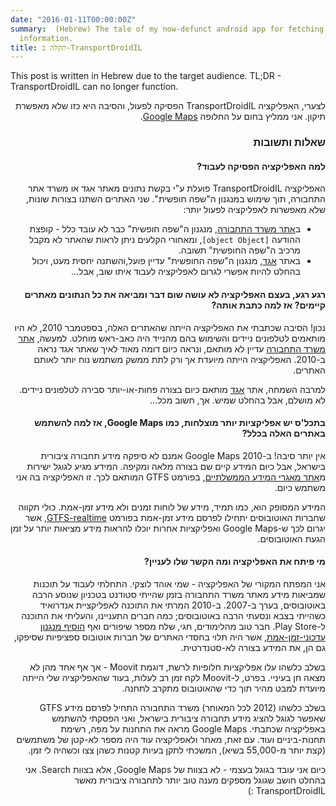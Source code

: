 ```yaml
---
date: "2016-01-11T00:00:00Z"
summary:  (Hebrew) The tale of my now-defunct android app for fetching public transport
  information.
title: תקלה ב-TransportDroidIL
---
```


<div dir="ltr">This post is written in Hebrew due to the target audience. TL;DR - TransportDroidIL can no longer function.</div>

<div dir="rtl">

לצערי, האפליקציה TransportDroidIL הפסיקה לפעול, והסיבה היא כזו שלא מאפשרת תיקון. אני ממליץ בחום על החלופה [Google Maps](https://play.google.com/store/apps/details?id=com.google.android.apps.maps).

### שאלות ותשובות

#### למה האפליקציה הפסיקה לעבוד?

האפליקציה TransportDroidIL פועלת ע"י בקשת נתונים מאתר אגד או משרד אתר התחבורה, תוך שימוש במנגנון ה"שפה חופשית". שני האתרים השתנו בצורות שונות, שלא מאפשרות לאפליקציה לפעול יותר:

* ב[אתר משרד התחבורה](http://bus.gov.il), מנגנון ה"שפה חופשית" כבר לא עובד כלל - קופצת ההודעה `[object Object]`, ומאחורי הקלעים ניתן לראות שהאתר לא מקבל מרכיב ה"שפה החופשית" תשובה.
*  באתר [אגד](http://egged.co.il), מנגנון ה"שפה החופשית" עדיין פועל,והשתנה יחסית מעט, ויכול בהחלט להיות אפשרי לגרום לאפליקציה לעבוד איתו שוב, אבל...

#### רגע רגע, בעצם האפליקציה לא עושה שום דבר ומביאה את כל הנתונים מאתרים קיימים? אז למה כתבת אותה?

נכון! הסיבה שכתבתי את האפליקציה הייתה שהאתרים האלה, בספטמבר 2010, לא היו מותאמים לטלפונים ניידים והשימוש בהם מהנייד היה כאב-ראש מוחלט. למעשה, [אתר משרד התחבורה](http://bus.gov.il) עדיין לא מותאם, ונראה כיום דומה מאוד לאיך שאתר אגד נראה ב-2010. האפליקציה הייתה מיועדת אך ורק לתת ממשק משתמש נוח יותר לאותם האתרים.

למרבה השמחה, אתר [אגד](http://egged.co.il) מותאם כיום בצורה פחות-או-יותר סבירה לטלפונים ניידים. לא מושלם, אבל בהחלט שמיש. אך, חשוב מכל...

#### בתכל'ס יש אפליקציות יותר מוצלחות, כמו Google Maps, אז למה להשתמש באתרים האלה בכלל?

אין יותר סיבה! ב-2010 Google Maps אמנם לא סיפקה מידע תחבורה ציבורית בישראל, אבל כיום המידע קיים שם בצורה מלאה ומקיפה. המידע מגיע לגוגל ישירות מ[אתר מאגרי המידע הממשלתיים](https://data.gov.il/dataset/383), בפורמט GTFS המותאם לכך. זו האפליקציה בה אני משתמש כיום.

המידע המסופק הוא, כמו תמיד, מידע של לוחות זמנים ולא מידע זמן-אמת. כולי תקווה שחברות האוטובוסים יתחילו לפרסם מידע זמן-אמת בפורמט [GTFS-realtime](https://developers.google.com/transit/gtfs-realtime/?hl=en), אשר יגרום לכך ש-Google Maps ואפליקציות אחרות יוכלו להראות מידע מציאות יותר על זמן הגעת האוטובוסים.

#### מי פיתח את האפליקציה ומה הקשר שלו לעניין?

אני המפתח המקורי של האפליקציה - שמי אוהד לוצקי. התחלתי לעבוד על תוכנות שמביאות מידע מאתר משרד התחבורה בזמן שהייתי סטודנט בטכניון שנוסע הרבה באוטובוסים, בערך ב-2007. ב-2010 המרתי את התוכנה לאפליקציית אנדרואיד כשהייתי בצבא ונסעתי הרבה באוטובוסים; כמה חברים התעניינו, והעליתי את התוכנה ל-Play Store. חבר טוב מהלימודים, חגי, שלח מספר שיפורים ואף [הוסיף מנגנון עדכוני-זמן-אמת](https://github.com/lutzky/TransportDroidIL/pull/15), אשר היה תלוי בחסדי האתרים של חברות אוטובוס ספציפיות שסיפקו, גם הן, את המידע בצורה לא-סטנדרטית.

בשלב כלשהו עלו אפליקציות חלופיות לרשת, דוגמת Moovit - אך אף אחד מהן לא מצאה חן בעיניי. בפרט, ל-Moovit לקח זמן רב לעלות, בעוד שהאפליקציה שלי הייתה מיועדת למבט מהיר תוך כדי שהאוטובוס מתקרב לתחנה.

בשלב כלשהו (2012 לכל המאוחר) משרד התחבורה התחיל לפרסם מידע GTFS שאפשר לגוגל להציג מידע תחבורה ציבורית בישראל, ואני הפסקתי להשתמש באפליקציה שכתבתי. Google Maps מראה את התחנות על מפה, רשימת תחנות-ביניים ועוד. עם זאת, מאחר ולאפליקציה עוד היה מספר לא-קטן של משתמשים (קצת יותר מ-55,000 בשיא), המשכתי לתקן בעיות  קטנות כשהן צצו וכשהיה לי זמן.

כיום אני עובד בגוגל בעצמי - לא בצוות של Google Maps, אלא בצוות Search. אני בהחלט חושב שגוגל מספקים מענה טוב יותר לתחבורה ציבורית מאשר TransportDroidIL :)

</div>
